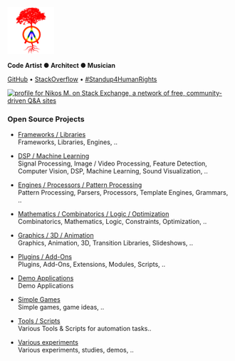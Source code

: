 
![favicon](./favicon-md.png)   
  
**Code Artist ● Architect ● Musician**  
  
  
[GitHub](https://github.com/foo123) • [StackOverflow](https://stackoverflow.com/users/3591273/nikos-m) • [#Standup4HumanRights](https://www.standup4humanrights.org/en/index.html)
  
  
<a href="https://stackoverflow.com/users/3591273/nikos-m"><img src="https://stackexchange.com/users/flair/4021056.png" width="208" height="58" alt="profile for Nikos M. on Stack Exchange, a network of free, community-driven Q&amp;A sites" title="profile for Nikos M. on Stack Exchange, a network of free, community-driven Q&amp;A sites" /></a>  
  
  
### Open Source Projects


* [Frameworks / Libraries](https://github.com/foo123/foo123/blob/master/frameworks.md)  
    Frameworks, Libraries, Engines, ..


* [DSP / Machine Learning](https://github.com/foo123/foo123/blob/master/dsp.md)  
    Signal Processing, Image / Video Processing, Feature Detection, Computer Vision, DSP, Machine Learning, Sound Visualization, ..


* [Engines / Processors / Pattern Processing](https://github.com/foo123/foo123/blob/master/processors.md)  
    Pattern Processing, Parsers, Processors, Template Engines, Grammars, ..


* [Mathematics / Combinatorics / Logic / Optimization](https://github.com/foo123/foo123/blob/master/math.md)  
    Combinatorics, Mathematics, Logic, Constraints, Optimization, ..


* [Graphics / 3D / Animation](https://github.com/foo123/foo123/blob/master/graphics.md)  
    Graphics, Animation, 3D, Transition Libraries, Slideshows, ..


* [Plugins / Add-Ons](https://github.com/foo123/foo123/blob/master/plugins.md)  
    Plugins, Add-Ons, Extensions, Modules, Scripts, ..


* [Demo Applications](https://github.com/foo123/foo123/blob/master/apps.md)  
    Demo Applications


* [Simple Games](https://github.com/foo123/foo123/blob/master/games.md)  
    Simple games, game ideas, ..


* [Tools / Scripts](https://github.com/foo123/foo123/blob/master/tools.md)  
    Various Tools &amp; Scripts for automation tasks..


* [Various experiments](https://github.com/foo123/foo123/blob/master/various.md)  
    Various experiments, studies, demos, ..


  
  